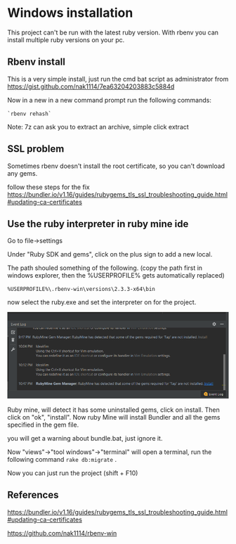 # Windows installation

This project can't be run with the latest ruby version. With rbenv you can install multiple  ruby versions on your pc. 

## Rbenv install

This is a very simple install, just run the cmd bat script as administrator from https://gist.github.com/nak1114/7ea63204203883c5884d

Now in a new in a new command prompt run the following commands:

```
`rbenv rehash`
```

 Note: 7z can ask you to extract an archive, simple click extract

## SSL problem

Sometimes rbenv doesn't install the root certificate, so you can't download any gems.

follow these steps for the fix https://bundler.io/v1.16/guides/rubygems_tls_ssl_troubleshooting_guide.html#updating-ca-certificates

## Use the ruby interpreter in ruby mine ide

Go to file->settings

Under "Ruby SDK and gems", click on the plus sign to add a new local.

The path shouled something of the following. (copy the path first in windows explorer, then the %USERPROFILE% gets automatically replaced)

```
%USERPROFILE%\.rbenv-win\versions\2.3.3-x64\bin
```

now select the ruby.exe and set the interpreter on for the project.

![event log ](event_log.png)

Ruby mine, will detect it has some uninstalled gems, click on install. Then click on "ok", "install". Now ruby Mine will install Bundler and all the gems specified in the gem file.

you will get a warning about bundle.bat, just ignore it.

Now "views"->"tool windows"->"terminal" will open a terminal, run the following command `rake db:migrate` .

Now you can just run the project (shift + F10)

## References

https://bundler.io/v1.16/guides/rubygems_tls_ssl_troubleshooting_guide.html#updating-ca-certificates

https://github.com/nak1114/rbenv-win